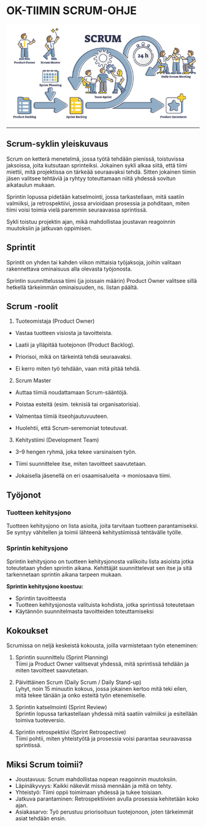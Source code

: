 # OK-TIIMIN SCRUM-OHJE

![Scrum-syklin kuvaus](image/scrum_pic.jpg)

---

## Scrum-syklin yleiskuvaus

Scrum on ketterä menetelmä, jossa työtä tehdään pienissä, toistuvissa jaksoissa, joita kutsutaan sprinteiksi. Jokainen sykli alkaa siitä, että tiimi miettii, mitä projektissa on tärkeää seuraavaksi tehdä. Sitten jokainen tiimin jäsen valitsee tehtäviä ja ryhtyy toteuttamaan niitä yhdessä sovitun aikataulun mukaan.

Sprintin lopussa pidetään katselmointi, jossa tarkastellaan, mitä saatiin valmiiksi, ja retrospektiivi, jossa arvioidaan prosessia ja pohditaan, miten tiimi voisi toimia vielä paremmin seuraavassa sprintissä.

Sykli toistuu projektin ajan, mikä mahdollistaa joustavan reagoinnin muutoksiin ja jatkuvan oppimisen.


## Sprintit
Sprintit on yhden tai kahden viikon mittaisia työjaksoja, joihin valitaan rakennettava ominaisuus alla olevasta työjonosta.

Sprintin suunnittelussa tiimi (ja joissain määrin) Product Owner valitsee sillä hetkellä tärkeimmän ominaisuuden, ns. listan päältä.

## Scrum -roolit

1. Tuoteomistaja (Product Owner)

- Vastaa tuotteen visiosta ja tavoitteista.

- Laatii ja ylläpitää tuotejonon (Product Backlog).

- Priorisoi, mikä on tärkeintä tehdä seuraavaksi.

- Ei kerro miten työ tehdään, vaan mitä pitää tehdä.

2. Scrum Master

- Auttaa tiimiä noudattamaan Scrum-sääntöjä.

- Poistaa esteitä (esim. teknisiä tai organisatorisia).

- Valmentaa tiimiä itseohjautuvuuteen.

- Huolehtii, että Scrum-seremoniat toteutuvat.

3. Kehitystiimi (Development Team)

- 3–9 hengen ryhmä, joka tekee varsinaisen työn.

- Tiimi suunnittelee itse, miten tavoitteet saavutetaan.

- Jokaisella jäsenellä on eri osaamisalueita → moniosaava tiimi.

## Työjonot
### Tuotteen kehitysjono
Tuotteen kehitysjono on lista asioita, joita tarvitaan tuotteen parantamiseksi. Se syntyy vähitellen ja toimii lähteenä kehitystiimissä tehtävälle työlle.
### Sprintin kehitysjono
Sprintin kehitysjono on tuotteen kehitysjonosta valikoitu lista asioista jotka toteutetaan yhden sprintin aikana. Kehittäjät suunnittelevat sen itse ja sitä tarkennetaan sprintin aikana tarpeen mukaan.

**Sprintin kehitysjono koostuu:** 
- Sprintin tavoitteesta
- Tuotteen kehitysjonosta valituista kohdista, jotka sprintissä toteutetaan
- Käytännön suunnitelmasta tavoitteiden toteuttamiseksi

## Kokoukset
Scrumissa on neljä keskeistä kokousta, joilla varmistetaan työn eteneminen:

1. Sprintin suunnittelu (Sprint Planning)  
   Tiimi ja Product Owner valitsevat yhdessä, mitä sprintissä tehdään ja miten tavoitteet saavutetaan.  

2. Päivittäinen Scrum (Daily Scrum / Daily Stand-up)  
   Lyhyt, noin 15 minuutin kokous, jossa jokainen kertoo mitä teki eilen, mitä tekee tänään ja onko esteitä työn etenemiselle.  

3. Sprintin katselmointi (Sprint Review)  
   Sprintin lopussa tarkastellaan yhdessä mitä saatiin valmiiksi ja esitellään toimiva tuoteversio.  

4. Sprintin retrospektiivi (Sprint Retrospective)  
   Tiimi pohtii, miten yhteistyötä ja prosessia voisi parantaa seuraavassa sprintissä.  


## Miksi Scrum toimii?
- Joustavuus: Scrum mahdollistaa nopean reagoinnin muutoksiin.  
- Läpinäkyvyys: Kaikki näkevät missä mennään ja mitä on tehty.  
- Yhteistyö: Tiimi oppii toimimaan yhdessä ja tukee toisiaan.  
- Jatkuva parantaminen: Retrospektiivien avulla prosessia kehitetään koko ajan.  
- Asiakasarvo: Työ perustuu priorisoituun tuotejonoon, joten tärkeimmät asiat tehdään ensin.  
